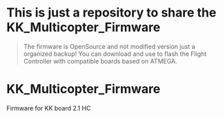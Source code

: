 # This is just a repository to share the KK_Multicopter_Firmware
> The firmware is OpenSource and not modified version just a organized backup!
> You can download and use to flash the Flight Controller with compatible boards based on ATMEGA.

# KK_Multicopter_Firmware
Firmware for KK board 2.1 HC
